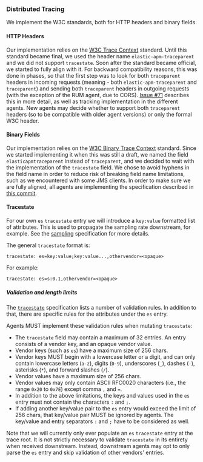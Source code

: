 ### Distributed Tracing

We implement the W3C standards, both for HTTP headers and binary fields.

#### HTTP Headers

Our implementation relies on the [W3C Trace Context](https://www.w3.org/TR/trace-context-1/) standard. Until this standard became final,
we used the header name `elastic-apm-traceparent` and we did not support `tracestate`. Soon after the standard became official, we
started to fully align with it. For backward compatibility reasons, this was done in phases, so that the first step was to look for both
`traceparent` headers in incoming requests (meaning - both `elastic-apm-traceparent` and `traceparent`) and sending both `traceparent` headers in outgoing requests (with the exception of the RUM agent,
due to CORS). [Issue #71](https://github.com/elastic/apm/issues/71) describes this in more detail, as well as tracking implementation
in the different agents.
New agents may decide whether to support both `traceparent` headers (so to be compatible with older agent versions) or only the formal W3C
header.

#### Binary Fields

Our implementation relies on the [W3C Binary Trace Context](https://w3c.github.io/trace-context-binary/) standard. Since we started
implementing it when this was still a draft, we named the field `elasticapmtraceparent` instead of `traceparent`, and we decided to
wait with the implementation of the `tracestate` field. We chose to avoid hyphens in the field name in order to reduce risk of breaking field name limitations, such as we encountered with some JMS clients.
In order to make sure we are fully aligned, all agents are implementing the
specification described in [this commit](https://github.com/w3c/trace-context-binary/blob/571cafae56360d99c1f233e7df7d0009b44201fe/spec/20-binary-format.md).

#### Tracestate

For our own `es` `tracestate` entry we will introduce a `key:value` formatted list of attributes.
This is used to propagate the sampling rate downstream, for example.
See the [sampling](sampling.md) specification for more details.

The general `tracestate` format is:

    tracestate: es=key:value;key:value...,othervendor=<opaque>

For example:

    tracestate: es=s:0.1,othervendor=<opaque>


##### Validation and length limits

The [`tracestate`](https://www.w3.org/TR/trace-context/#tracestate-header)
specification lists a number of validation rules.
In addition to that,
there are specific rules for the attributes under the `es` entry.

Agents MUST implement these validation rules when mutating `tracestate`:

- The `tracestate` field may contain a maximum of 32 entries.
  An entry consists of a vendor key, and an opaque vendor value.
- Vendor keys (such as `es`) have a maximum size of 256 chars.
- Vendor keys MUST begin with a lowercase letter or a digit,
  and can only contain lowercase letters (`a-z`),
  digits (`0-9`), underscores (`_`), dashes (`-`), asterisks (`*`),
  and forward slashes (`/`).
- Vendor values have a maximum size of 256 chars.
- Vendor values may only contain ASCII RFC0020 characters (i.e., the range `0x20` to `0x7E`) except comma `,` and `=`.
- In addition to the above limitations, the keys and values used in the `es` entry must not contain the characters `:` and `;`.
- If adding another key/value pair to the `es` entry would exceed the limit of 256 chars,
  that key/value pair MUST be ignored by agents.
  The key/value and entry separators `:` and `;` have to be considered as well.

Note that we will currently only ever populate an `es` `tracestate` entry at the trace root.
It is not strictly necessary to validate `tracestate` in its entirety when received downstream.
Instead, downstream agents may opt to only parse the `es` entry and skip validation of other vendors' entries.
